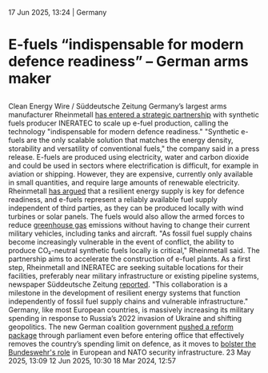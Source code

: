 17 Jun 2025, 13:24
| 
Germany
# E-fuels “indispensable for modern defence readiness” – German arms maker
## 
Clean Energy Wire / Süddeutsche Zeitung
Germany’s largest arms manufacturer Rheinmetall [has entered a strategic partnership](https://www.rheinmetall.com/en/media/news-watch/news/2025/06/2025-06-16-rheinmetall-and-ineratec-set-up-energy-partnership) with synthetic fuels producer INERATEC to scale up e-fuel production, calling the technology "indispensable for modern defence readiness."
"Synthetic e-fuels are the only scalable solution that matches the energy density, storability and versatility of conventional fuels," the company said in a press release. E-fuels are produced using electricity, water and carbon dioxide and could be used in sectors where electrification is difficult, for example in aviation or shipping. However, they are expensive, currently only available in small quantities, and require large amounts of renewable electricity.
Rheinmetall [has argued](https://www.cleanenergywire.org/news/arms-maker-rheinmetall-eyes-shift-e-fuels-increase-militarys-strategic-independence) that a resilient energy supply is key for defence readiness, and e-fuels represent a reliably available fuel supply independent of third parties, as they can be produced locally with wind turbines or solar panels. The fuels would also allow the armed forces to reduce [greenhouse gas](https://www.cleanenergywire.org/glossary/letter_g#greenhouse_gas) emissions without having to change their current military vehicles, including tanks and aircraft.
"As fossil fuel supply chains become increasingly vulnerable in the event of conflict, the ability to produce CO₂-neutral synthetic fuels locally is critical," Rheinmetall said. The partnership aims to accelerate the construction of e-fuel plants. As a first step, Rheinmetall and INERATEC are seeking suitable locations for their facilities, preferably near military infrastructure or existing pipeline systems, newspaper Süddeutsche Zeitung [reported](https://www.sueddeutsche.de/wirtschaft/e-fuels-panzer-rheinmetall-ineratec-li.3268621?reduced=true). "This collaboration is a milestone in the development of resilient energy systems that function independently of fossil fuel supply chains and vulnerable infrastructure."
Germany, like most European countries, is massively increasing its military spending in response to Russia’s 2022 invasion of Ukraine and shifting geopolitics. The new German coalition government [pushed a reform package](https://www.cleanenergywire.org/news/historic-german-spending-package-gets-final-approval-clears-path-merzs-coalition-government) through parliament even before entering office that effectively removes the country’s spending limit on defence, as it moves to [bolster the Bundeswehr's role](https://www.theguardian.com/world/2025/may/22/germany-anti-russian-defence-nato-lithuania-friedrich-merz) in European and NATO security infrastructure.
23 May 2025, 13:09
12 Jun 2025, 10:30
18 Mar 2024, 12:57